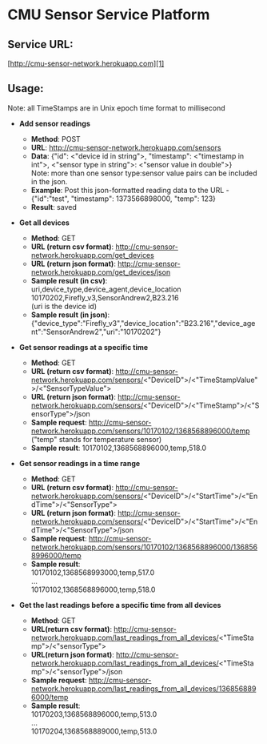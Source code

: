CMU Sensor Service Platform
============

Service URL:
--------

[http://cmu-sensor-network.herokuapp.com][1]

Usage:
------

Note: all TimeStamps are in Unix epoch time format to millisecond

- **Add sensor readings**
    - **Method**: POST
    - **URL**: http://cmu-sensor-network.herokuapp.com/sensors
    - **Data**: {"id": <"device id in string">, "timestamp": <"timestamp in int">, <"sensor type in string">: <"sensor value in double">} 
        <br/> Note: more than one sensor type:sensor value pairs can be included in the json.
    - **Example**: Post this json-formatted reading data to the URL - {"id":"test", "timestamp": 1373566898000, "temp": 123}
    - **Result**: saved

- **Get all devices**
    - **Method**: GET
    - **URL (return csv format)**: http://cmu-sensor-network.herokuapp.com/get_devices
    - **URL (return json format)**: http://cmu-sensor-network.herokuapp.com/get_devices/json
    - **Sample result (in csv)**: <br/>
        uri,device_type,device_agent,device_location <br/>
        10170202,Firefly_v3,SensorAndrew2,B23.216 <br/>
        (uri is the device id)
    - **Sample result (in json)**: {"device_type":"Firefly_v3","device_location":"B23.216","device_agent":"SensorAndrew2","uri":"10170202"}

- **Get sensor readings at a specific time**
    - **Method**: GET
    - **URL (return csv format)**: http://cmu-sensor-network.herokuapp.com/sensors/<"DeviceID">/<"TimeStampValue">/<"SensorTypeValue">
    - **URL (return json format)**: http://cmu-sensor-network.herokuapp.com/sensors/<"DeviceID">/<"TimeStamp">/<"SensorType">/json
    - **Sample request**: http://cmu-sensor-network.herokuapp.com/sensors/10170102/1368568896000/temp
    <br/>("temp" stands for temperature sensor)
    - **Sample result**: 10170102,1368568896000,temp,518.0

- **Get sensor readings in a time range**
    - **Method**: GET
    - **URL (return csv format)**: http://cmu-sensor-network.herokuapp.com/sensors/<"DeviceID">/<"StartTime">/<"EndTime">/<"SensorType">
    - **URL (return json format)**: http://cmu-sensor-network.herokuapp.com/sensors/<"DeviceID">/<"StartTime">/<"EndTime">/<"SensorType">/json
    - **Sample request**: http://cmu-sensor-network.herokuapp.com/sensors/10170102/1368568896000/1368568996000/temp
    - **Sample result**: <br/>
        10170102,1368568993000,temp,517.0 <br/>
        ... <br/>
        10170102,1368568896000,temp,518.0

- **Get the last readings before a specific time from all devices**
    - **Method**: GET
    - **URL(return csv format)**: http://cmu-sensor-network.herokuapp.com/last_readings_from_all_devices/<"TimeStamp">/<"sensorType">
    - **URL(return json format)**: http://cmu-sensor-network.herokuapp.com/last_readings_from_all_devices/<"TimeStamp">/<"sensorType">/json
    - **Sample request**: http://cmu-sensor-network.herokuapp.com/last_readings_from_all_devices/1368568896000/temp      
    - **Sample result**: <br/>
        10170203,1368568896000,temp,513.0 <br/>
        ...<br/>
        10170204,1368568889000,temp,513.0

[1]: http://cmu-sensor-network.herokuapp.com/ "heroku"

